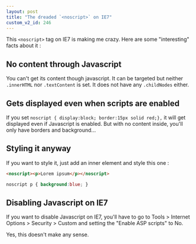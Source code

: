 ```yaml
---
layout: post
title: "The dreaded `<noscript>` on IE7"
custom_v2_id: 246
---
```


This `<noscript>` tag on IE7 is making me crazy. Here are some "interesting"
facts about it :

## No content through Javascript

You can't get its content though javascript. It can be targeted but neither
`.innerHTML` nor `.textContent` is set. It does not have any `.childNodes`
either.

## Gets displayed even when scripts are enabled

If you set `noscript { display:block; border:15px solid red;},` it will get
displayed even if Javascript is enabled. But with no content inside, you'll
only have borders and background...

## Styling it anyway

If you want to style it, just add an inner element and style this one :

    
```html
<noscript><p>Lorem ipsum</p></noscript>
```

```css
noscript p { background:blue; }
```

## Disabling Javascript on IE7

If you want to disable Javascript on IE7, you'll have to go to Tools >
Internet Options > Security > Custom and setting the "Enable ASP scripts" to
No.

Yes, this doesn't make any sense.

  
